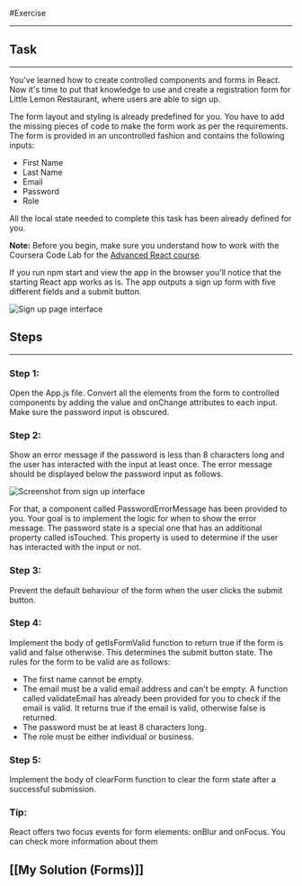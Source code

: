  #Exercise  
 ___
## Task
___
You've learned how to create controlled components and forms in React. Now it's time to put that knowledge to use and create a registration form for Little Lemon Restaurant, where users are able to sign up.

The form layout and styling is already predefined for you. You have to add the missing pieces of code to make the form work as per the requirements. The form is provided in an uncontrolled fashion and contains the following inputs:

- First Name
- Last Name
- Email
- Password
- Role

All the local state needed to complete this task has been already defined for you.

**Note:** Before you begin, make sure you understand how to work with the Coursera Code Lab for the [Advanced React course](https://www.coursera.org/learn/advanced-react/supplement/htaLX/working-with-labs-in-this-course "https://www.coursera.org/learn/advanced-react/supplement/htaLX/working-with-labs-in-this-course").

If you run npm start and view the app in the browser you'll notice that the starting React app works as is. The app outputs a sign up form with five different fields and a submit button.

![Sign up page interface](https://d3c33hcgiwev3.cloudfront.net/imageAssetProxy.v1/5n674_4-TX6JcW2mYCzBFg_f44ca5953aca4a9c95d706d1dc70bfa1_image1.png?expiry=1698364800000&hmac=aZ7bOdtYiPzyfcBfKrP3yl8kZvCh4_Mof_-fpKH4XUY)

## Steps
___
### **Step 1:**
Open the App.js file. Convert all the elements from the form to controlled components by adding the value and onChange attributes to each input. Make sure the password input is obscured.

### **Step 2:**
Show an error message if the password is less than 8 characters long and the user has interacted with the input at least once. The error message should be displayed below the password input as follows.

![Screenshot from sign up interface](https://d3c33hcgiwev3.cloudfront.net/imageAssetProxy.v1/1w8QWMf-SleByQjbKHbGqg_fcafc9cb9a3f4a558da4d59fea3640a1_image2.png?expiry=1698364800000&hmac=iPzQXGQ9CW3V6jwp4xBDBZno6M1JeqnHn5z0jN0mBu4)

For that, a component called PasswordErrorMessage has been provided to you. Your goal is to implement the logic for when to show the error message. The password state is a special one that has an additional property called isTouched. This property is used to determine if the user has interacted with the input or not.

### **Step 3:**
Prevent the default behaviour of the form when the user clicks the submit button.

### **Step 4:**
Implement the body of getIsFormValid function to return true if the form is valid and false otherwise. This determines the submit button state. The rules for the form to be valid are as follows:

- The first name cannot be empty.
- The email must be a valid email address and can't be empty. A function called validateEmail has already been provided for you to check if the email is valid. It returns true if the email is valid, otherwise false is returned.
- The password must be at least 8 characters long.
- The role must be either individual or business.

### **Step 5:**
Implement the body of clearForm function to clear the form state after a successful submission.

### **Tip:**
React offers two focus events for form elements: onBlur and onFocus. You can check more information about them

## [[My Solution (Forms)]]